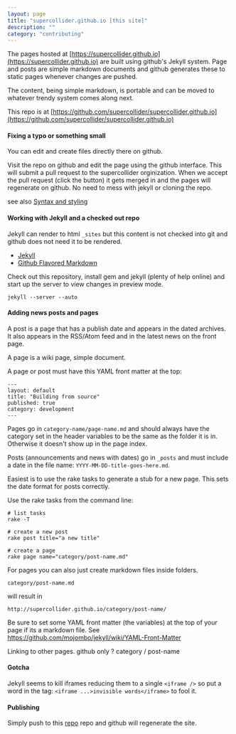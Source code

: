```yaml
---
layout: page
title: "supercollider.github.io [this site]"
description: ""
category: "contributing"
---
```



The pages hosted at [https://supercollider.github.io](https://supercollider.github.io) are built using github's Jekyll system.  Page and posts are simple markdown documents and github generates these to static pages whenever changes are pushed.

The content, being simple markdown, is portable and can be moved to whatever trendy system comes along next.

This repo is at [https://github.com/supercollider/supercollider.github.io](https://github.com/supercollider/supercollider.github.io)


#### Fixing a typo or something small

You can edit and create files directly there on github.

Visit the repo on github and edit the page using the github interface.  This will submit a pull request to the supercollider orginization.  When we accept the pull request (click the button) it gets merged in and the pages will regenerate on github. No need to mess with jekyll or cloning the repo.


see also [Syntax and styling](contributing/syntax-and-styling.html)


#### Working with Jekyll and a checked out repo


Jekyll can render to html `_sites` but this content is not checked into git and github does not need it to be rendered.

- [Jekyll](http://jekyllrb.com/)
- [Github Flavored Markdown](https://help.github.com/articles/github-flavored-markdown)

Check out this repository, install gem and jekyll (plenty of help online) and start up the server to view changes in preview mode.

    jekyll --server --auto


#### Adding news posts and pages

A post is a page that has a publish date and appears in the dated archives. It also appears in the RSS/Atom feed and in the latest news on the front page.

A page is a wiki page, simple document.

A page or post must have this YAML front matter at the top:

    ---
    layout: default
    title: "Building from source"
    published: true
    category: development
    ---

Pages go in `category-name/page-name.md` and should always have the category set in the header variables to be the same as the folder it is in.  Otherwise it doesn't show up in the page index.

Posts (announcements and news with dates) go in `_posts` and must include a date in the file name: `YYYY-MM-DD-title-goes-here.md`.

Easiest is to use the rake tasks to generate a stub for a new page.  This sets the date format for posts correctly.

Use the rake tasks from the command line:

    # list tasks
    rake -T

    # create a new post
    rake post title="a new title"

    # create a page
    rake page name="category/post-name.md"

For pages you can also just create markdown files inside folders.

    category/post-name.md

will result in

    http://supercollider.github.io/category/post-name/

Be sure to set some YAML front matter (the variables) at the top of your page if its a markdown file.  See https://github.com/mojombo/jekyll/wiki/YAML-Front-Matter

Linking to other pages.  github only ?   category / post-name

#### Gotcha

Jekyll seems to kill iframes reducing them to a single `<iframe />` so put a word in the tag: `<iframe ...>invisible words</iframe>` to fool it.

#### Publishing

Simply push to this [repo](https://github.com/supercollider/supercollider.github.io) repo and github will regenerate the site.


